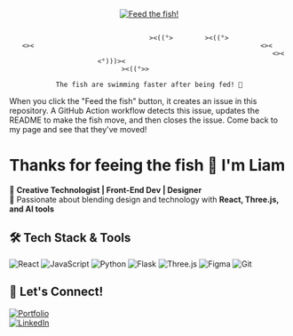 

<div align="center">

<!-- This is our aquarium tank -->
<a href="https://github.com/liam-brophy/liam-brophy/issues/new?title=Feed+the+fish&body=Just+click+submit+to+feed+the+fish%21">
<img src="https://img.shields.io/badge/%F0%9F%90%9F-Feed%20the%20fish-blue" alt="Feed the fish!">
</a>

<!-- Fish will be updated via GitHub Actions -->
```
                                                                      
                                   ><((°>        ><((°>               
   <><                                                         <><    
                                                                  <>< 
                      <°)))><                                         
                            ><((°>>                                   

The fish are swimming faster after being fed! 🌊
```

</div>

When you click the "Feed the fish" button, it creates an issue in this repository. A GitHub Action workflow detects this issue, updates the README to make the fish move, and then closes the issue. Come back to my page and see that they've moved!



# Thanks for feeing the fish 👋 I'm Liam  

🔹 **Creative Technologist | Front-End Dev | Designer**  
🔹 Passionate about blending design and technology with **React, Three.js, and AI tools**  

## 🛠️ Tech Stack & Tools
![React](https://img.shields.io/badge/-React-61DAFB?logo=react&logoColor=white&style=for-the-badge) 
![JavaScript](https://img.shields.io/badge/-JavaScript-F7DF1E?logo=javascript&logoColor=black&style=for-the-badge) 
![Python](https://img.shields.io/badge/-Python-3776AB?logo=python&logoColor=white&style=for-the-badge) 
![Flask](https://img.shields.io/badge/-Flask-000000?logo=flask&logoColor=white&style=for-the-badge) ![Three.js](https://img.shields.io/badge/-Three.js-000000?logo=three.js&logoColor=white&style=for-the-badge) ![Figma](https://img.shields.io/badge/-Figma-F24E1E?logo=figma&logoColor=white&style=for-the-badge) ![Git](https://img.shields.io/badge/-Git-F05032?logo=git&logoColor=white&style=for-the-badge)

## 🎨 Let's Connect!
[![Portfolio](https://img.shields.io/badge/-Portfolio-FF5722?style=for-the-badge)](https://liam.site/)  
[![LinkedIn](https://img.shields.io/badge/-LinkedIn-0A66C2?logo=linkedin&logoColor=white&style=for-the-badge)](https://www.linkedin.com/in/liam--brophy/)

